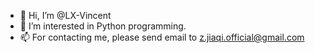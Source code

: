 - 👋 Hi, I’m @LX-Vincent
- 👀 I’m interested in Python programming.
- 📫 For contacting me, please send email to z.jiaqi.official@gmail.com

<!---
LX-Vincent/LX-Vincent is a ✨ special ✨ repository because its `README.md` (this file) appears on your GitHub profile.
You can click the Preview link to take a look at your changes.
--->
